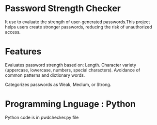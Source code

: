 # Password Strength Checker
It use to evaluate the strength of user-generated passwords.This project helps users create stronger passwords, reducing the risk of unauthorized access.

# Features
Evaluates password strength based on:
  Length.
  Character variety (uppercase, lowercase, numbers, special characters).
  Avoidance of common patterns and dictionary words.

Categorizes passwords as Weak, Medium, or Strong.

# Programming Lnguage : Python
Python code is in pwdchecker.py file



